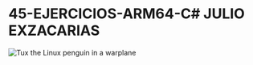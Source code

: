 # 45-EJERCICIOS-ARM64-C# JULIO EXZACARIAS
![Tux the Linux penguin in a warplane](https://github.com/user-attachments/assets/3ad9ee27-42b2-4ea2-9775-7f544f76acf5)
